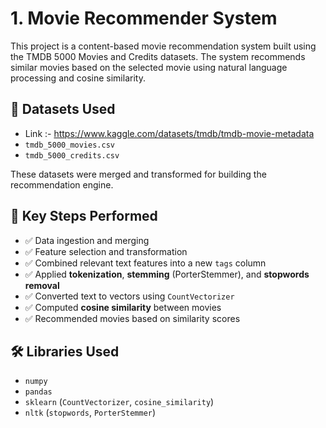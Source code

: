 # 1. Movie Recommender System

This project is a content-based movie recommendation system built using the TMDB 5000 Movies and Credits datasets. The system recommends similar movies based on the selected movie using natural language processing and cosine similarity.

## 📁 Datasets Used
- Link :- https://www.kaggle.com/datasets/tmdb/tmdb-movie-metadata
- `tmdb_5000_movies.csv`
- `tmdb_5000_credits.csv`

These datasets were merged and transformed for building the recommendation engine.

## 📌 Key Steps Performed

- ✅ Data ingestion and merging
- ✅ Feature selection and transformation
- ✅ Combined relevant text features into a new `tags` column
- ✅ Applied **tokenization**, **stemming** (PorterStemmer), and **stopwords removal**
- ✅ Converted text to vectors using `CountVectorizer`
- ✅ Computed **cosine similarity** between movies
- ✅ Recommended movies based on similarity scores

## 🛠️ Libraries Used

- `numpy`
- `pandas`
- `sklearn` (`CountVectorizer`, `cosine_similarity`)
- `nltk` (`stopwords`, `PorterStemmer`) 
